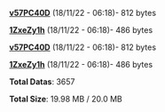 [**v57PC40D**](/data/v57PC40D.txt) (18/11/22 - 06:18)- 812 bytes

[**1ZxeZy1h**](/data/1ZxeZy1h.txt) (18/11/22 - 06:18)- 486 bytes

[**v57PC40D**](/data/v57PC40D.txt) (18/11/22 - 06:18)- 812 bytes

[**1ZxeZy1h**](/data/1ZxeZy1h.txt) (18/11/22 - 06:18)- 486 bytes

**Total Datas**: 3657

**Total Size**: 19.98 MB / 20.0 MB